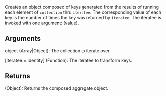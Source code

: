 Creates an object composed of keys generated from the results of running each element of `collection` thru `iteratee`. The corresponding value of each key is the number of times the key was returned by `iteratee`. The iteratee is invoked with one argument: (value).


## Arguments
object (Array|Object): The collection to iterate over.

[iteratee:=.identity] (Function): The iteratee to transform keys.


## Returns
(Object): Returns the composed aggregate object.
